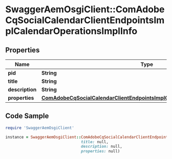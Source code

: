 # SwaggerAemOsgiClient::ComAdobeCqSocialCalendarClientEndpointsImplCalendarOperationsImplInfo

## Properties

Name | Type | Description | Notes
------------ | ------------- | ------------- | -------------
**pid** | **String** |  | [optional] 
**title** | **String** |  | [optional] 
**description** | **String** |  | [optional] 
**properties** | [**ComAdobeCqSocialCalendarClientEndpointsImplCalendarOperationsImplProperties**](ComAdobeCqSocialCalendarClientEndpointsImplCalendarOperationsImplProperties.md) |  | [optional] 

## Code Sample

```ruby
require 'SwaggerAemOsgiClient'

instance = SwaggerAemOsgiClient::ComAdobeCqSocialCalendarClientEndpointsImplCalendarOperationsImplInfo.new(pid: null,
                                 title: null,
                                 description: null,
                                 properties: null)
```


